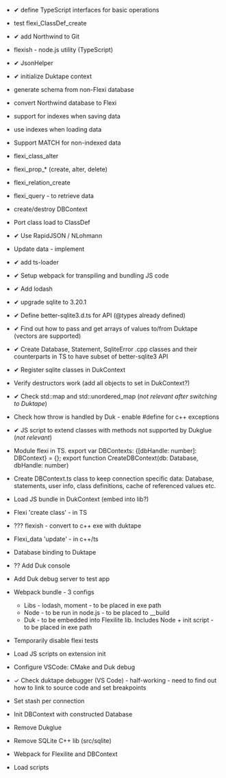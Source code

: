 * &#10004; define TypeScript interfaces for basic operations
* test flexi_ClassDef_create
* &#10004; add Northwind to Git
* flexish - node.js utility (TypeScript)
* &#10004; JsonHelper
* &#10004; initialize Duktape context
* generate schema from non-Flexi database
* convert Northwind database to Flexi
* support for indexes when saving data
* use indexes when loading data
* Support MATCH for non-indexed data
* flexi_class_alter
* flexi_prop_* (create, alter, delete)
* flexi_relation_create
* flexi_query - to retrieve data

* create/destroy DBContext
* Port class load to ClassDef
* &#10004; Use RapidJSON / NLohmann
* Update data - implement

* &#10004; add ts-loader
* &#10004; Setup webpack for transpiling and bundling JS code
* &#10004; Add lodash
* &#10004; upgrade sqlite to 3.20.1
* &#10004; Define better-sqlite3.d.ts for API (@types already defined)
* &#10004; Find out how to pass and get arrays of values to/from Duktape (vectors are supported)
* &#10004; Create Database, Statement, SqliteError .cpp classes and their 
counterparts in TS to have subset of better-sqlite3 API
* &#10004; Register sqlite classes in DukContext

* Verify destructors work (add all objects to set in DukContext?)
* &#10004; Check std::map and std::unordered_map (_not relevant after switching to Duktape_)
* Check how throw is handled by Duk - enable #define for c++ exceptions
* &#10004; JS script to extend classes with methods not supported by Dukglue (_not relevant_)
* Module flexi in TS. export var DBContexts: {[dbHandle: number]: DBContext} = {}; 
export function CreateDBContext(db: Database, dbHandle: number)
* Create DBContext.ts class to keep connection specific
data: Database, statements, user info, class definitions, cache of referenced values etc.
* Load JS bundle in DukContext (embed into lib?)
* Flexi 'create class' - in TS
* ??? flexish - convert to c++ exe with duktape
* Flexi_data 'update' - in c++/ts

* Database binding to Duktape
* ?? Add Duk console
* Add Duk debug server to test app

* Webpack bundle - 3 configs
    - Libs - lodash, moment - to be placed in exe path
    - Node - to be run in node.js - to be placed to __build
    - Duk - to be embedded into Flexilite lib. Includes Node + init script - to be placed in exe path

* Temporarily disable flexi tests    
* Load JS scripts on extension init
* Configure VSCode: CMake and Duk debug 
* &#10003; Check duktape debugger (VS Code) - half-working - need to find out how 
to link to source code and set breakpoints
* Set stash per connection
* Init DBContext with constructed Database
* Remove Dukglue
* Remove SQLite C++ lib (src/sqlite)
* Webpack for Flexilite and DBContext
* Load scripts
